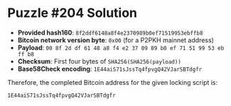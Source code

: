 # Puzzle #204 Solution

- **Provided hash160**: `8f2ddf6148a8f4e2370989b0ef71519953ebffb8`
- **Bitcoin network version byte**: `0x00` (for a P2PKH mainnet address)
- **Payload**: `00 8f 2d df 61 48 a8 f4 e2 37 09 89 b0 ef 71 51 99 53 eb ff b8`
- **Checksum**: First four bytes of `SHA256(SHA256(payload))`
- **Base58Check encoding**: `1E44aiS71sJssTq4fpvgQ42VJarSBTdgfr`

Therefore, the completed Bitcoin address for the given locking script is:

```
1E44aiS71sJssTq4fpvgQ42VJarSBTdgfr
```
